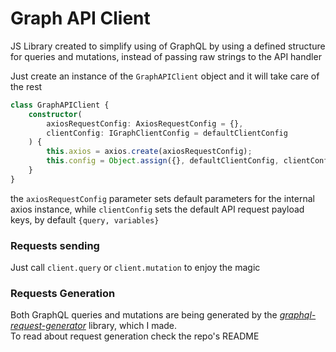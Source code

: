 # Graph API Client
JS Library created to simplify using of GraphQL by using a defined structure for queries and mutations, instead of passing raw strings to the API handler

Just create an instance of the `GraphAPIClient` object and it will take care of the rest

```typescript
class GraphAPIClient {
    constructor(
        axiosRequestConfig: AxiosRequestConfig = {}, 
        clientConfig: IGraphClientConfig = defaultClientConfig
    ) {
        this.axios = axios.create(axiosRequestConfig);
        this.config = Object.assign({}, defaultClientConfig, clientConfig);
    }
}
```

the `axiosRequestConfig` parameter sets default parameters for the internal axios instance, while `clientConfig` sets the default API request payload keys, by default `{query, variables}`

### Requests sending

Just call `client.query` or `client.mutation` to enjoy the magic

### Requests Generation

Both GraphQL queries and mutations are being generated by the [*graphql-request-generator*](https://github.com/CapitanFindusFI/graphql-request-generator)
library, which I made.  
To read about request generation check the repo's README
